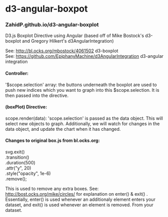 d3-angular-boxpot
=================

### ZahidP.github.io/d3-angular-boxplot

D3.js Boxplot Directive using Angular 
(based off of Mike Bostock's d3-boxplot and Gregory Hilkert's d3AngularIntegration)

See: http://bl.ocks.org/mbostock/4061502   d3-boxplot <br/>
See: https://github.com/EpiphanyMachine/d3AngularIntegration   d3-angular integration









<h4><b> Controller: </b></h4>
'$scope.selection' array: the buttons underneath the boxplot are used to push new indices which you want to graph into this $scope.selection. It is then passed into the directive.




<b><h4> (boxPlot) Directive: </b></h4>
scope.render(data): 'scope.selection' is passed as the data object. This will select new objects to graph. Additionally, we will watch for changes in the data object, and update the chart when it has changed. 



<b><h4> Changes to original box.js from bl.ocks.org: </b></h4>
svg.exit()<br/> .transition()
<br/>    .duration(500)
<br/>    .attr("y", 20)
<br/>    .style("opacity", 1e-6)
<br/>    .remove();
    
This is used to remove any extra boxes. See: http://bost.ocks.org/mike/circles/ for explanation on enter() & exit() .
Essentially, enter() is used whenever an additionaly element enters your dataset, and exit() is used whenever an element is removed. From your dataset.


